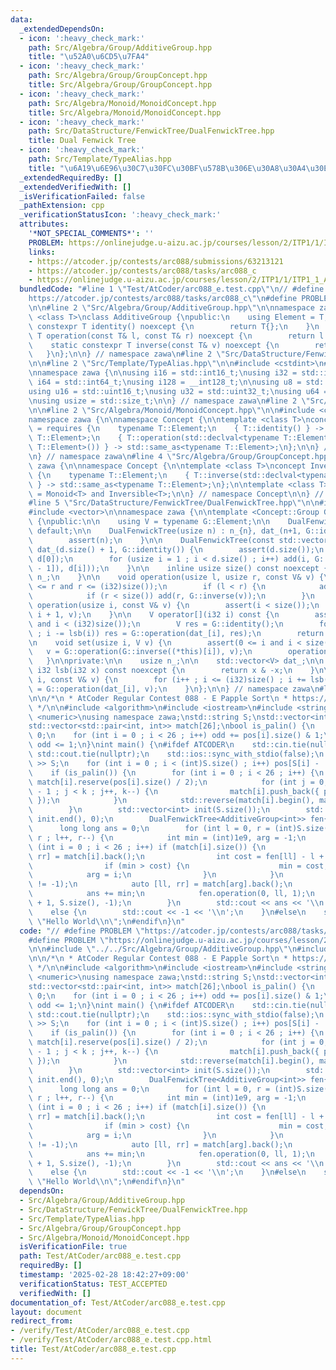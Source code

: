 ```yaml
---
data:
  _extendedDependsOn:
  - icon: ':heavy_check_mark:'
    path: Src/Algebra/Group/AdditiveGroup.hpp
    title: "\u52A0\u6CD5\u7FA4"
  - icon: ':heavy_check_mark:'
    path: Src/Algebra/Group/GroupConcept.hpp
    title: Src/Algebra/Group/GroupConcept.hpp
  - icon: ':heavy_check_mark:'
    path: Src/Algebra/Monoid/MonoidConcept.hpp
    title: Src/Algebra/Monoid/MonoidConcept.hpp
  - icon: ':heavy_check_mark:'
    path: Src/DataStructure/FenwickTree/DualFenwickTree.hpp
    title: Dual Fenwick Tree
  - icon: ':heavy_check_mark:'
    path: Src/Template/TypeAlias.hpp
    title: "\u6A19\u6E96\u30C7\u30FC\u30BF\u578B\u306E\u30A8\u30A4\u30EA\u30A2\u30B9"
  _extendedRequiredBy: []
  _extendedVerifiedWith: []
  _isVerificationFailed: false
  _pathExtension: cpp
  _verificationStatusIcon: ':heavy_check_mark:'
  attributes:
    '*NOT_SPECIAL_COMMENTS*': ''
    PROBLEM: https://onlinejudge.u-aizu.ac.jp/courses/lesson/2/ITP1/1/ITP1_1_A
    links:
    - https://atcoder.jp/contests/arc088/submissions/63213121
    - https://atcoder.jp/contests/arc088/tasks/arc088_c
    - https://onlinejudge.u-aizu.ac.jp/courses/lesson/2/ITP1/1/ITP1_1_A
  bundledCode: "#line 1 \"Test/AtCoder/arc088_e.test.cpp\"\n// #define PROBLEM \"\
    https://atcoder.jp/contests/arc088/tasks/arc088_c\"\n#define PROBLEM \"https://onlinejudge.u-aizu.ac.jp/courses/lesson/2/ITP1/1/ITP1_1_A\"\
    \n\n#line 2 \"Src/Algebra/Group/AdditiveGroup.hpp\"\n\nnamespace zawa {\n\ntemplate\
    \ <class T>\nclass AdditiveGroup {\npublic:\n    using Element = T;\n    static\
    \ constexpr T identity() noexcept {\n        return T{};\n    }\n    static constexpr\
    \ T operation(const T& l, const T& r) noexcept {\n        return l + r;\n    }\n\
    \    static constexpr T inverse(const T& v) noexcept {\n        return -v;\n \
    \   }\n};\n\n} // namespace zawa\n#line 2 \"Src/DataStructure/FenwickTree/DualFenwickTree.hpp\"\
    \n\n#line 2 \"Src/Template/TypeAlias.hpp\"\n\n#include <cstdint>\n#include <cstddef>\n\
    \nnamespace zawa {\n\nusing i16 = std::int16_t;\nusing i32 = std::int32_t;\nusing\
    \ i64 = std::int64_t;\nusing i128 = __int128_t;\n\nusing u8 = std::uint8_t;\n\
    using u16 = std::uint16_t;\nusing u32 = std::uint32_t;\nusing u64 = std::uint64_t;\n\
    \nusing usize = std::size_t;\n\n} // namespace zawa\n#line 2 \"Src/Algebra/Group/GroupConcept.hpp\"\
    \n\n#line 2 \"Src/Algebra/Monoid/MonoidConcept.hpp\"\n\n#include <concepts>\n\n\
    namespace zawa {\n\nnamespace Concept {\n\ntemplate <class T>\nconcept Monoid\
    \ = requires {\n    typename T::Element;\n    { T::identity() } -> std::same_as<typename\
    \ T::Element>;\n    { T::operation(std::declval<typename T::Element>(), std::declval<typename\
    \ T::Element>()) } -> std::same_as<typename T::Element>;\n};\n\n} // namespace\n\
    \n} // namespace zawa\n#line 4 \"Src/Algebra/Group/GroupConcept.hpp\"\n\nnamespace\
    \ zawa {\n\nnamespace Concept {\n\ntemplate <class T>\nconcept Inversible = requires\
    \ {\n    typename T::Element;\n    { T::inverse(std::declval<typename T::Element>())\
    \ } -> std::same_as<typename T::Element>;\n};\n\ntemplate <class T>\nconcept Group\
    \ = Monoid<T> and Inversible<T>;\n\n} // namespace Concept\n\n} // namespace zawa\n\
    #line 5 \"Src/DataStructure/FenwickTree/DualFenwickTree.hpp\"\n\n#include <cassert>\n\
    #include <vector>\n\nnamespace zawa {\n\ntemplate <Concept::Group G>\nclass DualFenwickTree\
    \ {\npublic:\n\n    using V = typename G::Element;\n\n    DualFenwickTree() =\
    \ default;\n\n    DualFenwickTree(usize n) : n_{n}, dat_(n+1, G::identity()) {\n\
    \        assert(n);\n    }\n\n    DualFenwickTree(const std::vector<V>& d) : n_{d.size()},\
    \ dat_(d.size() + 1, G::identity()) {\n        assert(d.size());\n        add(0,\
    \ d[0]);\n        for (usize i = 1 ; i < d.size() ; i++) add(i, G::operation(G::inverse(d[i\
    \ - 1]), d[i]));\n    }\n\n    inline usize size() const noexcept {\n        return\
    \ n_;\n    }\n\n    void operation(usize l, usize r, const V& v) {\n        assert(l\
    \ <= r and r <= (i32)size());\n        if (l < r) {\n            add(l, v);\n\
    \            if (r < size()) add(r, G::inverse(v));\n        }\n    }\n\n    void\
    \ operation(usize i, const V& v) {\n        assert(i < size());\n        operation(i,\
    \ i + 1, v);\n    }\n\n    V operator[](i32 i) const {\n        assert(0 <= i\
    \ and i < (i32)size());\n        V res = G::identity();\n        for (i++ ; i\
    \ ; i -= lsb(i)) res = G::operation(dat_[i], res);\n        return res;\n    }\n\
    \n    void set(usize i, V v) {\n        assert(0 <= i and i < size());\n     \
    \   v = G::operation(G::inverse((*this)[i]), v);\n        operation(i, v);\n \
    \   }\n\nprivate:\n\n    usize n_;\n\n    std::vector<V> dat_;\n\n    constexpr\
    \ i32 lsb(i32 x) const noexcept {\n        return x & -x;\n    }\n\n    void add(i32\
    \ i, const V& v) {\n        for (i++ ; i <= (i32)size() ; i += lsb(i)) dat_[i]\
    \ = G::operation(dat_[i], v);\n    }\n};\n\n} // namespace zawa\n#line 6 \"Test/AtCoder/arc088_e.test.cpp\"\
    \n\n/*\n * AtCoder Regular Contest 088 - E Papple Sort\n * https://atcoder.jp/contests/arc088/submissions/63213121\n\
    \ */\n\n#include <algorithm>\n#include <iostream>\n#include <string>\n#include\
    \ <numeric>\nusing namespace zawa;\nstd::string S;\nstd::vector<int> pos[26];\n\
    std::vector<std::pair<int, int>> match[26];\nbool is_palin() {\n    int odd =\
    \ 0;\n    for (int i = 0 ; i < 26 ; i++) odd += pos[i].size() & 1;\n    return\
    \ odd <= 1;\n}\nint main() {\n#ifdef ATCODER\n    std::cin.tie(nullptr);\n   \
    \ std::cout.tie(nullptr);\n    std::ios::sync_with_stdio(false);\n    std::cin\
    \ >> S;\n    for (int i = 0 ; i < (int)S.size() ; i++) pos[S[i] - 'a'].push_back(i);\n\
    \    if (is_palin()) {\n        for (int i = 0 ; i < 26 ; i++) {\n           \
    \ match[i].reserve(pos[i].size() / 2);\n            for (int j = 0, k = (int)pos[i].size()\
    \ - 1 ; j < k ; j++, k--) {\n                match[i].push_back({ pos[i][j], pos[i][k]\
    \ });\n            }\n            std::reverse(match[i].begin(), match[i].end());\n\
    \        }\n        std::vector<int> init(S.size());\n        std::iota(init.begin(),\
    \ init.end(), 0);\n        DualFenwickTree<AdditiveGroup<int>> fen{init};\n  \
    \      long long ans = 0;\n        for (int l = 0, r = (int)S.size() - 1 ; l <\
    \ r ; l++, r--) {\n            int min = (int)1e9, arg = -1;\n            for\
    \ (int i = 0 ; i < 26 ; i++) if (match[i].size()) {\n                auto [ll,\
    \ rr] = match[i].back();\n                int cost = fen[ll] - l + r - fen[rr];\n\
    \                if (min > cost) {\n                    min = cost;\n        \
    \            arg = i;\n                }\n            }\n            assert(arg\
    \ != -1);\n            auto [ll, rr] = match[arg].back();\n            match[arg].pop_back();\n\
    \            ans += min;\n            fen.operation(0, ll, 1);\n            fen.operation(rr\
    \ + 1, S.size(), -1);\n        }\n        std::cout << ans << '\\n';\n    }\n\
    \    else {\n        std::cout << -1 << '\\n';\n    }\n#else\n    std::cout <<\
    \ \"Hello World\\n\";\n#endif\n}\n"
  code: "// #define PROBLEM \"https://atcoder.jp/contests/arc088/tasks/arc088_c\"\n\
    #define PROBLEM \"https://onlinejudge.u-aizu.ac.jp/courses/lesson/2/ITP1/1/ITP1_1_A\"\
    \n\n#include \"../../Src/Algebra/Group/AdditiveGroup.hpp\"\n#include \"../../Src/DataStructure/FenwickTree/DualFenwickTree.hpp\"\
    \n\n/*\n * AtCoder Regular Contest 088 - E Papple Sort\n * https://atcoder.jp/contests/arc088/submissions/63213121\n\
    \ */\n\n#include <algorithm>\n#include <iostream>\n#include <string>\n#include\
    \ <numeric>\nusing namespace zawa;\nstd::string S;\nstd::vector<int> pos[26];\n\
    std::vector<std::pair<int, int>> match[26];\nbool is_palin() {\n    int odd =\
    \ 0;\n    for (int i = 0 ; i < 26 ; i++) odd += pos[i].size() & 1;\n    return\
    \ odd <= 1;\n}\nint main() {\n#ifdef ATCODER\n    std::cin.tie(nullptr);\n   \
    \ std::cout.tie(nullptr);\n    std::ios::sync_with_stdio(false);\n    std::cin\
    \ >> S;\n    for (int i = 0 ; i < (int)S.size() ; i++) pos[S[i] - 'a'].push_back(i);\n\
    \    if (is_palin()) {\n        for (int i = 0 ; i < 26 ; i++) {\n           \
    \ match[i].reserve(pos[i].size() / 2);\n            for (int j = 0, k = (int)pos[i].size()\
    \ - 1 ; j < k ; j++, k--) {\n                match[i].push_back({ pos[i][j], pos[i][k]\
    \ });\n            }\n            std::reverse(match[i].begin(), match[i].end());\n\
    \        }\n        std::vector<int> init(S.size());\n        std::iota(init.begin(),\
    \ init.end(), 0);\n        DualFenwickTree<AdditiveGroup<int>> fen{init};\n  \
    \      long long ans = 0;\n        for (int l = 0, r = (int)S.size() - 1 ; l <\
    \ r ; l++, r--) {\n            int min = (int)1e9, arg = -1;\n            for\
    \ (int i = 0 ; i < 26 ; i++) if (match[i].size()) {\n                auto [ll,\
    \ rr] = match[i].back();\n                int cost = fen[ll] - l + r - fen[rr];\n\
    \                if (min > cost) {\n                    min = cost;\n        \
    \            arg = i;\n                }\n            }\n            assert(arg\
    \ != -1);\n            auto [ll, rr] = match[arg].back();\n            match[arg].pop_back();\n\
    \            ans += min;\n            fen.operation(0, ll, 1);\n            fen.operation(rr\
    \ + 1, S.size(), -1);\n        }\n        std::cout << ans << '\\n';\n    }\n\
    \    else {\n        std::cout << -1 << '\\n';\n    }\n#else\n    std::cout <<\
    \ \"Hello World\\n\";\n#endif\n}\n"
  dependsOn:
  - Src/Algebra/Group/AdditiveGroup.hpp
  - Src/DataStructure/FenwickTree/DualFenwickTree.hpp
  - Src/Template/TypeAlias.hpp
  - Src/Algebra/Group/GroupConcept.hpp
  - Src/Algebra/Monoid/MonoidConcept.hpp
  isVerificationFile: true
  path: Test/AtCoder/arc088_e.test.cpp
  requiredBy: []
  timestamp: '2025-02-28 18:42:27+09:00'
  verificationStatus: TEST_ACCEPTED
  verifiedWith: []
documentation_of: Test/AtCoder/arc088_e.test.cpp
layout: document
redirect_from:
- /verify/Test/AtCoder/arc088_e.test.cpp
- /verify/Test/AtCoder/arc088_e.test.cpp.html
title: Test/AtCoder/arc088_e.test.cpp
---
```

